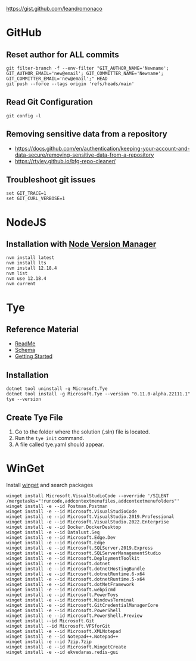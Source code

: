 https://gist.github.com/leandromonaco

# GitHub

## Reset author for ALL commits
```
git filter-branch -f --env-filter "GIT_AUTHOR_NAME='Newname'; GIT_AUTHOR_EMAIL='new@email'; GIT_COMMITTER_NAME='Newname'; GIT_COMMITTER_EMAIL='new@email';" HEAD
git push --force --tags origin 'refs/heads/main'
```

## Read Git Configuration
```
git config -l
```

## Removing sensitive data from a repository
- https://docs.github.com/en/authentication/keeping-your-account-and-data-secure/removing-sensitive-data-from-a-repository
- https://rtyley.github.io/bfg-repo-cleaner/

## Troubleshoot git issues

```
set GIT_TRACE=1
set GIT_CURL_VERBOSE=1
```

# NodeJS

## Installation with [Node Version Manager](https://github.com/coreybutler/nvm-windows)

```
nvm install latest
nvm install lts
nvm install 12.18.4
nvm list
nvm use 12.18.4
nvm current
```

# Tye

## Reference Material
- [ReadMe](https://github.com/dotnet/tye/blob/main/docs/README.md)
- [Schema](https://github.com/dotnet/tye/blob/main/docs/reference/schema.md)
- [Getting Started](https://github.com/dotnet/tye/blob/main/docs/getting_started.md)

## Installation

```
dotnet tool uninstall -g Microsoft.Tye
dotnet tool install -g Microsoft.Tye --version "0.11.0-alpha.22111.1"
tye --version
```

## Create Tye File

1. Go to the folder where the solution (.sln) file is located.
2. Run the ```tye init``` command.
3. A file called tye.yaml should appear.

# WinGet

Install [winget](https://winget.run) and search packages

```
winget install Microsoft.VisualStudioCode --override '/SILENT /mergetasks="!runcode,addcontextmenufiles,addcontextmenufolders"'
winget install -e --id Postman.Postman
winget install -e --id Microsoft.VisualStudioCode
winget install -e --id Microsoft.VisualStudio.2019.Professional
winget install -e --id Microsoft.VisualStudio.2022.Enterprise
winget install -e --id Docker.DockerDesktop
winget install -e --id Datalust.Seq
winget install -e --id Microsoft.Edge.Dev
winget install -e --id Microsoft.Edge
winget install -e --id Microsoft.SQLServer.2019.Express
winget install -e --id Microsoft.SQLServerManagementStudio
winget install -e --id Microsoft.DeploymentToolkit
winget install -e --id Microsoft.dotnet
winget install -e --id Microsoft.dotnetHostingBundle
winget install -e --id Microsoft.dotnetRuntime.6-x64
winget install -e --id Microsoft.dotnetRuntime.5-x64
winget install -e --id Microsoft.dotNetFramework
winget install -e --id Microsoft.webpicmd
winget install -e --id Microsoft.PowerToys
winget install -e --id Microsoft.WindowsTerminal
winget install -e --id Microsoft.GitCredentialManagerCore
winget install -e --id Microsoft.PowerShell
winget install -e --id Microsoft.PowerShell.Preview
winget install --id Microsoft.Git
winget install --id Microsoft.VFSforGit
winget install -e --id Microsoft.XMLNotepad
winget install -e --id Notepad++.Notepad++
winget install -e --id 7zip.7zip
winget install -e --id Microsoft.WingetCreate
winget install -e --id ekvedaras.redis-gui
```
